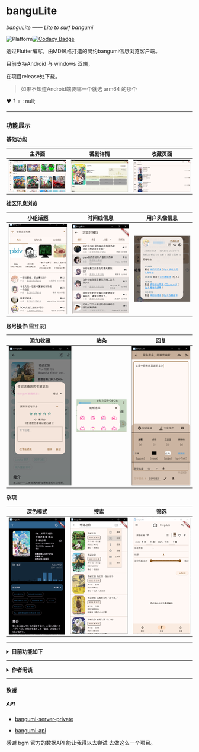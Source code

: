 # banguLite



*banguLite —— Lite to surf bangumi*



![Platform](https://img.shields.io/badge/support%20platform-android%7Cwindow-green)[![Codacy Badge](https://api.codacy.com/project/badge/Grade/b5d3920ab1d04d3baaca63ce5a8ea09a)](https://app.codacy.com/gh/kechuan/banguLite?utm_source=github.com&utm_medium=referral&utm_content=kechuan/banguLite&utm_campaign=Badge_Grade)



透过Flutter编写，由MD风格打造的简约bangumi信息浏览客户端。



目前支持Android 与 windows 双端，

在项目release处下载。

> 如果不知道Android端要哪一个就选 arm64 的那个



:heart:  ? :star: : null;



****

### 功能展示





**基础功能**

| 主界面                             | 番剧详情                             | 收藏页面                         |
| ---------------------------------- | ------------------------------------ | -------------------------------- |
| ![](./images/mainPage_desktop.png) | ![](./images/detailPage_desktop.png) | ![](./images/star_landscape.png) |



**社区讯息浏览**

| 小组话题                                                  | 时间线信息                                         | 用户头像信息                |
| --------------------------------------------------------- | -------------------------------------------------- | --------------------------- |
| ![image-20250430231230492](./images/group_topic_info.png) | ![image-20250430231625646](./images/timelines.png) | ![](./images/user_info.png) |



**账号操作**(需登录) 

| 添加收藏                                              | 贴条                              | 回复                              |
| ----------------------------------------------------- | --------------------------------- | --------------------------------- |
| ![image-20250430231230492](./images/bangumi_star.png) | ![](./images/bangumi_sticker.png) | ![](./images/editing_content.png) |



**杂项**

| 深色模式                             | 搜索                                            | 筛选                                            |
| ------------------------------------ | ----------------------------------------------- | ----------------------------------------------- |
| ![](./images/dark_detail_mobile.png) | ![image-20240918102318110](./images/search.png) | ![image-20240918102704952](./images/fliter.png) |



****



<details>
<summary> <b>目前功能如下</b> </summary>

- [x] 番剧页面展示

  - [x] 番剧进度
  - [x] 查看分数投票分布
  - [x] 相关条目
  - [x] 用户的日志查看
  - [x] 讨论板

- [x] 浏览单个番剧的吐槽

  - [x] 浏览番剧中的单集内的吐槽
  - [x] bbcode与表情包贴纸适配
  - [ ] 发布内容

- [x] 主页面

  - [x] 搜索/筛选条件找番

  - [x] 黑暗模式

  - [x] 本地收藏

  - [x] 应用内检查更新

  - [x] 允许应用内大部分bgm内容跳转





TODO(按必要性的优先级排列)

- [ ] 本地的历史浏览记录
- [ ] 适配 BBCode [user] 也就是 @ 的显示

- [ ] 登录账号发布内容: 时间线/小组话题/番剧话题/Blog
- [ ] 本地与账号的同步







</details>

****



<details>
<summary> <b>作者闲谈</b> </summary>

​    

*做加法比较难 但做减法更难。*<br/>



我自己创建这个项目的定位就是 

**随手打开逛一逛几分钟 然后随手关闭**



于是就萌生了这个项目的念头: 轻松浏览bangumi。



我作为各种意义上的**一言堂** 理应很容易去做割舍。

结果在我真正做起来的时候 却又面临不同讯息API的抉择

这听起来很奇怪 整个项目的信息都只有我一个人去控制。



然而实际上的开发 却是经常"左右脑互博"



特别是在**信息密度很高**的移动端里。

怎么保持信息的不扎堆 又要保持大伙一般会留意的信息是很让我纠结的事

这种纠结甚至有时能超过了 skill issue。。



因为论信息/功能完整度 的 客户端

那些早就有相同定位的客户端 **不仅比我做的早也比我做的好**



****



比较典型的是后期才加入的账号功能

当时构想的时候就直接就把账号功能的优先级排进 **low-level** 了



因为引入账号不仅仅只是登录就完事了

这也同样意味着要额外引入**极多的输入性交互**

- 个人信息管理要吗

- 好友管理要吗

- 通知管理要吗

- 评论/贴条要吗

- 收藏信息同步要做吗

- 剧集进度管理要吗

- 发布帖子要吗

- ...

  

但一想到一个 bangumi 客户端 不支持登录未免又太荒唐。

如果我作为用户见到这个不能登录的客户端怕是只会一头问号



那结果就是硬着头皮上了。



到最后的结果就是 优先展示即使未登录也能访问的内容

至少在表面上来看 几乎看不出登入与不登入之间的差别

对于已登入而言 仅仅是多了几个可互动的入口/分支。那么这就是我自己保持 lite的答案了...



最后

祝大伙用的舒心 用的..**"满不在乎"**

那么我开发这个app的定位就算达成了

</details>



****



#### 致谢

##### API

- [bangumi-server-private](https://github.com/bangumi/server-private)

- [bangumi-api](https://github.com/bangumi/api)



感谢 bgm 官方的数据API 能让我得以去尝试 去做这么一个项目。





